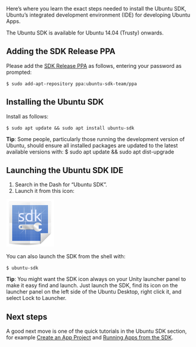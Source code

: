 





Here’s where you learn the exact steps needed to install the Ubuntu SDK,
Ubuntu’s integrated development environment (IDE) for developing Ubuntu Apps.

The Ubuntu SDK is available for Ubuntu 14.04 (Trusty) onwards.

## Adding the SDK Release PPA

Please add the [SDK Release PPA](https://launchpad.net/~ubuntu-sdk-team/+archive/ppa) as follows, entering your password as prompted:

    $ sudo add-apt-repository ppa:ubuntu-sdk-team/ppa

## Installing the Ubuntu SDK

Install as follows:

    $ sudo apt update && sudo apt install ubuntu-sdk

**Tip**: Some people, particularly those running the development version of Ubuntu, should ensure all installed packages are updated to the latest available versions with:
    $ sudo apt update && sudo apt dist-upgrade

## Launching the Ubuntu SDK IDE

  1. Search in the Dash for “Ubuntu SDK”.
  2. Launch it from this icon: 

![](../../../media/9a2b7a5a-f1e5-42ed-b90f-f73c3bfa0298-cms_page_media/23/ubuntu-qtcreator.png)

You can also launch the SDK from the shell with:

    $ ubuntu-sdk

**Tip**: You might want the SDK icon always on your Unity launcher panel to make it easy find and launch. Just launch the SDK, find its icon on the launcher panel on the left side of the Ubuntu Desktop, right click it, and select Lock to Launcher.

## Next steps

A good next move is one of the quick tutorials in the Ubuntu SDK section, for
example [Create an App Project](../../apps/sdk/tutorials/creating-an-sdk-app-project.md) and [Running Apps from the SDK](../../apps/sdk/tutorials/running-apps-from-the-sdk.md).





